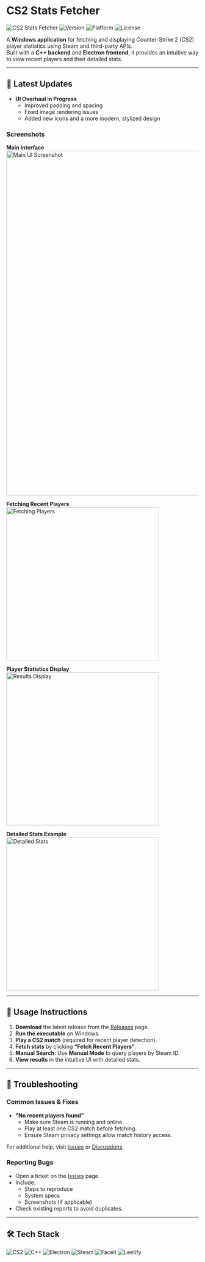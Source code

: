 # CS2 Stats Fetcher

![CS2 Stats Fetcher](https://img.shields.io/badge/CS2-Stats%20Fetcher-orange?style=for-the-badge&logo=steam)
![Version](https://img.shields.io/badge/version-2.1.0-green?style=for-the-badge)
![Platform](https://img.shields.io/badge/platform-Windows-blue?style=for-the-badge&logo=windows)
![License](https://img.shields.io/badge/license-MIT-blue?style=for-the-badge)

A **Windows application** for fetching and displaying Counter-Strike 2 (CS2) player statistics using Steam and third-party APIs.  
Built with a **C++ backend** and **Electron frontend**, it provides an intuitive way to view recent players and their detailed stats.

---

## 🚀 Latest Updates
- **UI Overhaul in Progress**
  - Improved padding and spacing  
  - Fixed image rendering issues  
  - Added new icons and a more modern, stylized design  

### Screenshots

**Main Interface**  
<img width="900" src="https://github.com/user-attachments/assets/58670b8b-ed62-4d9d-857c-addc8053bcfc" alt="Main UI Screenshot" />

**Fetching Recent Players**  
<img width="400" src="https://github.com/user-attachments/assets/be8d60b3-b98e-4f32-b0c8-f854c906e4f3" alt="Fetching Players" />

**Player Statistics Display**  
<img width="400" src="https://github.com/user-attachments/assets/70ca1fab-3f68-4fe5-9050-40b11ae87914" alt="Results Display" />

**Detailed Stats Example**  
<img width="400" src="https://github.com/user-attachments/assets/c81c0c09-ba61-4891-a4d7-9495291a58da" alt="Detailed Stats" />

---

## 📖 Usage Instructions
1. **Download** the latest release from the [Releases](../../releases) page.  
2. **Run the executable** on Windows.  
3. **Play a CS2 match** (required for recent player detection).  
4. **Fetch stats** by clicking **“Fetch Recent Players”**.  
5. **Manual Search**: Use **Manual Mode** to query players by Steam ID.  
6. **View results** in the intuitive UI with detailed stats.  

---

## 🔧 Troubleshooting

### Common Issues & Fixes
- **"No recent players found"**
  - Make sure Steam is running and online.  
  - Play at least one CS2 match before fetching.  
  - Ensure Steam privacy settings allow match history access.  

For additional help, visit [Issues](../../issues) or [Discussions](../../discussions).

### Reporting Bugs
- Open a ticket on the [Issues](../../issues) page.  
- Include:
  - Steps to reproduce  
  - System specs  
  - Screenshots (if applicable)  
- Check existing reports to avoid duplicates.  

---

## 🛠️ Tech Stack
![CS2](https://img.shields.io/badge/Game-Counter--Strike%202-blue?style=flat-square&logo=steam)
![C++](https://img.shields.io/badge/Backend-C++-blue?style=flat-square&logo=cplusplus)
![Electron](https://img.shields.io/badge/Frontend-Electron-teal?style=flat-square&logo=electron)
![Steam](https://img.shields.io/badge/API-Steam-black?style=flat-square&logo=steam)
![Faceit](https://img.shields.io/badge/API-Faceit-orange?style=flat-square)
![Leetify](https://img.shields.io/badge/API-Leetify-green?style=flat-square)

